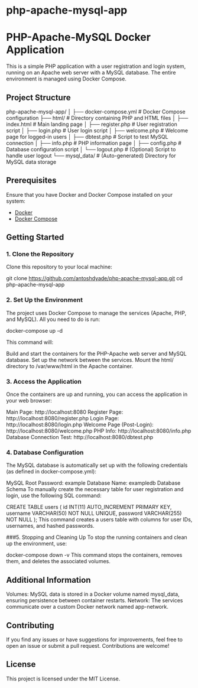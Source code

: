 # php-apache-mysql-app

# PHP-Apache-MySQL Docker Application

This is a simple PHP application with a user registration and login system, running on an Apache web server with a MySQL database. The entire environment is managed using Docker Compose.

## Project Structure

php-apache-mysql-app/ │ ├── docker-compose.yml # Docker Compose configuration ├── html/ # Directory containing PHP and HTML files │ ├── index.html # Main landing page │ ├── register.php # User registration script │ ├── login.php # User login script │ ├── welcome.php # Welcome page for logged-in users │ ├── dbtest.php # Script to test MySQL connection │ ├── info.php # PHP information page │ ├── config.php # Database configuration script │ └── logout.php # (Optional) Script to handle user logout └── mysql_data/ # (Auto-generated) Directory for MySQL data storage


## Prerequisites

Ensure that you have Docker and Docker Compose installed on your system:

- [Docker](https://docs.docker.com/get-docker/)
- [Docker Compose](https://docs.docker.com/compose/install/)

## Getting Started

### 1. Clone the Repository

Clone this repository to your local machine:

git clone https://github.com/antoshdyade/php-apache-mysql-app.git
cd php-apache-mysql-app

### 2. Set Up the Environment
The project uses Docker Compose to manage the services (Apache, PHP, and MySQL). All you need to do is run:


docker-compose up -d

This command will:

Build and start the containers for the PHP-Apache web server and MySQL database.
Set up the network between the services.
Mount the html/ directory to /var/www/html in the Apache container.

### 3. Access the Application
Once the containers are up and running, you can access the application in your web browser:

Main Page: http://localhost:8080
Register Page: http://localhost:8080/register.php
Login Page: http://localhost:8080/login.php
Welcome Page (Post-Login): http://localhost:8080/welcome.php
PHP Info: http://localhost:8080/info.php
Database Connection Test: http://localhost:8080/dbtest.php


### 4. Database Configuration
The MySQL database is automatically set up with the following credentials (as defined in docker-compose.yml):

MySQL Root Password: example
Database Name: exampledb
Database Schema
To manually create the necessary table for user registration and login, use the following SQL command:

CREATE TABLE users (
    id INT(11) AUTO_INCREMENT PRIMARY KEY,
    username VARCHAR(50) NOT NULL UNIQUE,
    password VARCHAR(255) NOT NULL
);
This command creates a users table with columns for user IDs, usernames, and hashed passwords.

###5. Stopping and Cleaning Up
To stop the running containers and clean up the environment, use:

docker-compose down -v
This command stops the containers, removes them, and deletes the associated volumes.

## Additional Information
Volumes: MySQL data is stored in a Docker volume named mysql_data, ensuring persistence between container restarts.
Network: The services communicate over a custom Docker network named app-network.

## Contributing
If you find any issues or have suggestions for improvements, feel free to open an issue or submit a pull request. Contributions are welcome!

## License
This project is licensed under the MIT License.
